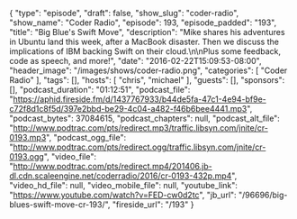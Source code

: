 {
  "type": "episode",
  "draft": false,
  "show_slug": "coder-radio",
  "show_name": "Coder Radio",
  "episode": 193,
  "episode_padded": "193",
  "title": "Big Blue's Swift Move",
  "description": "Mike shares his adventures in Ubuntu land this week, after a MacBook disaster. Then we discuss the implications of IBM backing Swift on their cloud.\n\nPlus some feedback, code as speech, and more!",
  "date": "2016-02-22T15:09:53-08:00",
  "header_image": "/images/shows/coder-radio.png",
  "categories": [
    "Coder Radio"
  ],
  "tags": [],
  "hosts": [
    "chris",
    "michael"
  ],
  "guests": [],
  "sponsors": [],
  "podcast_duration": "01:12:51",
  "podcast_file": "https://aphid.fireside.fm/d/1437767933/b44de5fa-47c1-4e94-bf9e-c72f8d1c8f5d/397e2bbd-be29-4c04-a482-f46b6bee4441.mp3",
  "podcast_bytes": 37084615,
  "podcast_chapters": null,
  "podcast_alt_file": "http://www.podtrac.com/pts/redirect.mp3/traffic.libsyn.com/jnite/cr-0193.mp3",
  "podcast_ogg_file": "http://www.podtrac.com/pts/redirect.ogg/traffic.libsyn.com/jnite/cr-0193.ogg",
  "video_file": "http://www.podtrac.com/pts/redirect.mp4/201406.jb-dl.cdn.scaleengine.net/coderradio/2016/cr-0193-432p.mp4",
  "video_hd_file": null,
  "video_mobile_file": null,
  "youtube_link": "https://www.youtube.com/watch?v=FED-cw0d2tc",
  "jb_url": "/96696/big-blues-swift-move-cr-193/",
  "fireside_url": "/193"
}

